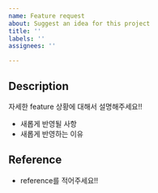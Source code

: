 ```yaml
---
name: Feature request
about: Suggest an idea for this project
title: ''
labels: ''
assignees: ''

---
```


## Description
자세한 feature 상황에 대해서 설명해주세요!!
- 새롭게 반영될 사항
- 새롭게 반영하는 이유

>
## Reference
- reference를 적어주세요!!